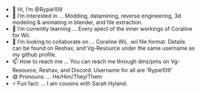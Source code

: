 - 👋 Hi, I’m @Rypie109
- 👀 I’m interested in ... Modding, datamining, reverse engineering, 3d modeling & animating in blender, and file extraction.
- 🌱 I’m currently learning ... Every apect of the inner workings of Coraline for Wii.
- 💞️ I’m looking to collaborate on ... Coraline Wii, .wii file format. Details can be found on Reshax, and Vg-Resource under the same username as my github profile.
- 📫 How to reach me ... You can reach me through dms/pms on Vg-Resource, Reshax, and Discord. Username for all are 'Rypie109'
- 😄 Pronouns: ... He/Him/They/Them
- ⚡ Fun fact: ... I am cousins with Sarah Hyland.

<!---
Rypie109/Rypie109 is a ✨ special ✨ repository because its `README.md` (this file) appears on your GitHub profile.
You can click the Preview link to take a look at your changes.
--->
